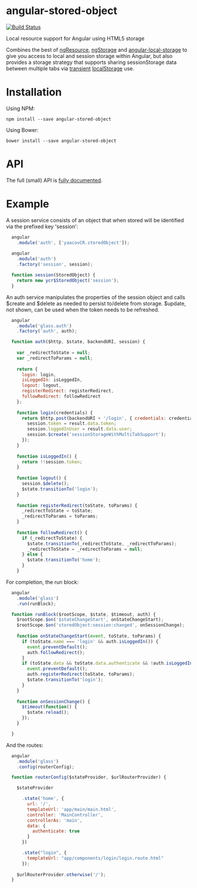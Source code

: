 # angular-stored-object

[![Build Status](https://travis-ci.org/yaacovCR/angular-stored-object.svg?branch=master)](https://travis-ci.org/yaacovCR/angular-stored-object)

Local resource support for Angular using HTML5 storage

Combines the best of [ngResource](https://docs.angularjs.org/api/ngResource/service/$resource), [ngStorage](https://github.com/gsklee/ngStorage) and [angular-local-storage](https://github.com/grevory/angular-local-storage) to give you access to local and session storage within Angular, but also provides a storage strategy that supports sharing sessionStorage data between multiple tabs via [transient](http://stackoverflow.com/questions/20325763/browser-sessionstorage-share-between-tabs) [localStorage](http://blog.guya.net/2015/06/12/sharing-sessionstorage-between-tabs-for-secure-multi-tab-authentication/) use.


Installation
============

Using NPM:

```
npm install --save angular-stored-object
```

Using Bower:

```
bower install --save angular-stored-object
```

API
===

The full (small) API is [fully documented](http://yaacovcr.github.io/angular-stored-object/docs).

Example
=======

A session service consists of an object that when stored will be identified via the prefixed key 'session': 
```javascript
  angular
    .module('auth', ['yaacovCR.storedObject']);
    
  angular
    .module('auth')
    .factory('session', session);

  function session(StoredObject) {
    return new ycr$StoredObject('session');
  }
  ```
  
An auth service manipulates the properties of the session object and calls $create and $delete as needed to persist to/delete from storage. $update, not shown, can be used when the token needs to be refreshed.
```javascript
  angular
    .module('glass.auth')
    .factory('auth', auth);

  function auth($http, $state, backendURI, session) {
    
    var _redirectToState = null;
    var _redirectToParams = null;
    
    return {
      login: login,
      isLoggedIn: isLoggedIn,
      logout: logout,
      registerRedirect: registerRedirect,
      followRedirect: followRedirect
    };
    
    function login(credentials) {
      return $http.post(backendURI + '/login', { credentials: credentials }).then(function(result) {
        session.token = result.data.token;
        session.loggedInUser = result.data.user;
        session.$create('sessionStorageWithMultiTabSupport');
      });
    }
    
    function isLoggedIn() {
      return !!session.token;
    }
    
    function logout() {
      session.$delete();
      $state.transitionTo('login');
    }
    
    function registerRedirect(toState, toParams) {
      _redirectToState = toState;
      _redirectToParams = toParams;
    }
    
    function followRedirect() {
      if (_redirectToState) {
        $state.transitionTo(_redirectToState, _redirectToParams);
        _redirectToState = _redirectToParams = null;
      } else {
        $state.transitionTo('home');
      }      
    }
```

For completion, the run block:
```javascript
  angular
    .module('glass')
    .run(runBlock);

  function runBlock($rootScope, $state, $timeout, auth) {
    $rootScope.$on('$stateChangeStart', onStateChangeStart);
    $rootScope.$on('storedObject:session:changed', onSessionChange);
    
    function onStateChangeStart(event, toState, toParams) {
      if (toState.name === 'login' && auth.isLoggedIn()) {
        event.preventDefault();
        auth.followRedirect();
      }
      if (toState.data && toState.data.authenticate && !auth.isLoggedIn()) {
        event.preventDefault();
        auth.registerRedirect(toState, toParams);
        $state.transitionTo('login');
      }
    }
        
    function onSessionChange() {
      $timeout(function() {
        $state.reload();
      });
    }

  }
```

And the routes:
```javascript
  angular
    .module('glass')
    .config(routerConfig);

  function routerConfig($stateProvider, $urlRouterProvider) {

    $stateProvider

      .state('home', {
        url: '/',
        templateUrl: 'app/main/main.html',
        controller: 'MainController',
        controllerAs: 'main',
        data: {
          authenticate: true
        }
      })

      .state("login", {
        templateUrl: "app/components/login/login.route.html"
      });
    
    $urlRouterProvider.otherwise('/');
  }
```
